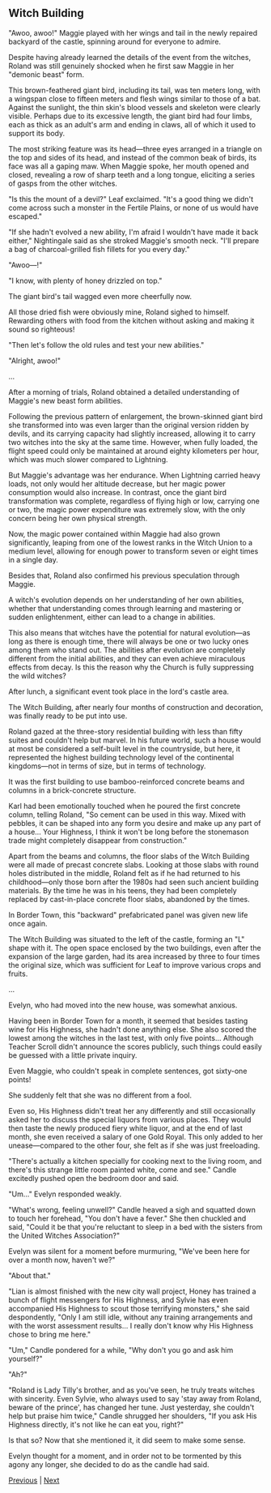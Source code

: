 ## Witch Building
"Awoo, awoo!" Maggie played with her wings and tail in the newly repaired backyard of the castle, spinning around for everyone to admire.



Despite having already learned the details of the event from the witches, Roland was still genuinely shocked when he first saw Maggie in her "demonic beast" form.



This brown-feathered giant bird, including its tail, was ten meters long, with a wingspan close to fifteen meters and flesh wings similar to those of a bat. Against the sunlight, the thin skin's blood vessels and skeleton were clearly visible. Perhaps due to its excessive length, the giant bird had four limbs, each as thick as an adult's arm and ending in claws, all of which it used to support its body.



The most striking feature was its head—three eyes arranged in a triangle on the top and sides of its head, and instead of the common beak of birds, its face was all a gaping maw. When Maggie spoke, her mouth opened and closed, revealing a row of sharp teeth and a long tongue, eliciting a series of gasps from the other witches.



"Is this the mount of a devil?" Leaf exclaimed. "It's a good thing we didn't come across such a monster in the Fertile Plains, or none of us would have escaped."



"If she hadn't evolved a new ability, I'm afraid I wouldn't have made it back either," Nightingale said as she stroked Maggie's smooth neck. "I'll prepare a bag of charcoal-grilled fish fillets for you every day."



"Awoo—!"



"I know, with plenty of honey drizzled on top."



The giant bird's tail wagged even more cheerfully now.

All those dried fish were obviously mine, Roland sighed to himself. Rewarding others with food from the kitchen without asking and making it sound so righteous!

"Then let's follow the old rules and test your new abilities."

"Alright, awoo!"

...

After a morning of trials, Roland obtained a detailed understanding of Maggie's new beast form abilities.

Following the previous pattern of enlargement, the brown-skinned giant bird she transformed into was even larger than the original version ridden by devils, and its carrying capacity had slightly increased, allowing it to carry two witches into the sky at the same time. However, when fully loaded, the flight speed could only be maintained at around eighty kilometers per hour, which was much slower compared to Lightning.

But Maggie's advantage was her endurance. When Lightning carried heavy loads, not only would her altitude decrease, but her magic power consumption would also increase. In contrast, once the giant bird transformation was complete, regardless of flying high or low, carrying one or two, the magic power expenditure was extremely slow, with the only concern being her own physical strength.

Now, the magic power contained within Maggie had also grown significantly, leaping from one of the lowest ranks in the Witch Union to a medium level, allowing for enough power to transform seven or eight times in a single day.



Besides that, Roland also confirmed his previous speculation through Maggie.



A witch's evolution depends on her understanding of her own abilities, whether that understanding comes through learning and mastering or sudden enlightenment, either can lead to a change in abilities.



This also means that witches have the potential for natural evolution—as long as there is enough time, there will always be one or two lucky ones among them who stand out. The abilities after evolution are completely different from the initial abilities, and they can even achieve miraculous effects from decay. Is this the reason why the Church is fully suppressing the wild witches?



After lunch, a significant event took place in the lord's castle area.



The Witch Building, after nearly four months of construction and decoration, was finally ready to be put into use.



Roland gazed at the three-story residential building with less than fifty suites and couldn't help but marvel. In his future world, such a house would at most be considered a self-built level in the countryside, but here, it represented the highest building technology level of the continental kingdoms—not in terms of size, but in terms of technology.



It was the first building to use bamboo-reinforced concrete beams and columns in a brick-concrete structure.



Karl had been emotionally touched when he poured the first concrete column, telling Roland, "So cement can be used in this way. Mixed with pebbles, it can be shaped into any form you desire and make up any part of a house... Your Highness, I think it won't be long before the stonemason trade might completely disappear from construction."



Apart from the beams and columns, the floor slabs of the Witch Building were all made of precast concrete slabs. Looking at those slabs with round holes distributed in the middle, Roland felt as if he had returned to his childhood—only those born after the 1980s had seen such ancient building materials. By the time he was in his teens, they had been completely replaced by cast-in-place concrete floor slabs, abandoned by the times.



In Border Town, this "backward" prefabricated panel was given new life once again.

The Witch Building was situated to the left of the castle, forming an "L" shape with it. The open space enclosed by the two buildings, even after the expansion of the large garden, had its area increased by three to four times the original size, which was sufficient for Leaf to improve various crops and fruits.



...



Evelyn, who had moved into the new house, was somewhat anxious.

Having been in Border Town for a month, it seemed that besides tasting wine for His Highness, she hadn't done anything else. She also scored the lowest among the witches in the last test, with only five points... Although Teacher Scroll didn't announce the scores publicly, such things could easily be guessed with a little private inquiry.

Even Maggie, who couldn't speak in complete sentences, got sixty-one points!

She suddenly felt that she was no different from a fool.

Even so, His Highness didn't treat her any differently and still occasionally asked her to discuss the special liquors from various places. They would then taste the newly produced fiery white liquor, and at the end of last month, she even received a salary of one Gold Royal. This only added to her unease—compared to the other four, she felt as if she was just freeloading.



"There's actually a kitchen specially for cooking next to the living room, and there's this strange little room painted white, come and see." Candle excitedly pushed open the bedroom door and said.



"Um..." Evelyn responded weakly.



"What's wrong, feeling unwell?" Candle heaved a sigh and squatted down to touch her forehead, "You don't have a fever." She then chuckled and said, "Could it be that you're reluctant to sleep in a bed with the sisters from the United Witches Association?"



Evelyn was silent for a moment before murmuring, "We've been here for over a month now, haven't we?"



"About that."



"Lian is almost finished with the new city wall project, Honey has trained a bunch of flight messengers for His Highness, and Sylvie has even accompanied His Highness to scout those terrifying monsters," she said despondently, "Only I am still idle, without any training arrangements and with the worst assessment results... I really don't know why His Highness chose to bring me here."



"Um," Candle pondered for a while, "Why don't you go and ask him yourself?"



"Ah?"



"Roland is Lady Tilly's brother, and as you've seen, he truly treats witches with sincerity. Even Sylvie, who always used to say 'stay away from Roland, beware of the prince', has changed her tune. Just yesterday, she couldn't help but praise him twice," Candle shrugged her shoulders, "If you ask His Highness directly, it's not like he can eat you, right?"



Is that so? Now that she mentioned it, it did seem to make some sense.



Evelyn thought for a moment, and in order not to be tormented by this agony any longer, she decided to do as the candle had said.





[Previous](CH0299.md) | [Next](CH0301.md)
